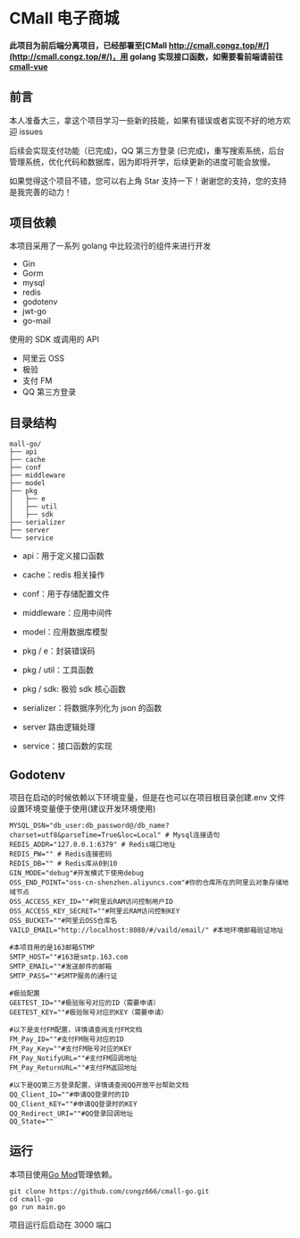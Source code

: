 # CMall 电子商城

#### 此项目为前后端分离项目，已经部署至[CMall http://cmall.congz.top/#/](http://cmall.congz.top/#/)，用 golang 实现接口函数，如需要看前端请前往[cmall-vue](https://github.com/congz666/cmall-vue)

## 前言

本人准备大三，拿这个项目学习一些新的技能，如果有错误或者实现不好的地方欢迎 issues

后续会实现支付功能（已完成)，QQ 第三方登录 (已完成)，重写搜索系统，后台管理系统，优化代码和数据库，因为即将开学，后续更新的进度可能会放慢。

如果觉得这个项目不错，您可以右上角 Star 支持一下！谢谢您的支持，您的支持是我完善的动力！

## 项目依赖

本项目采用了一系列 golang 中比较流行的组件来进行开发

- Gin
- Gorm
- mysql
- redis
- godotenv
- jwt-go
- go-mail

使用的 SDK 或调用的 API

- 阿里云 OSS
- 极验
- 支付 FM
- QQ 第三方登录

## 目录结构

```
mall-go/
├── api
├── cache
├── conf
├── middleware
├── model
├── pkg
│	├── e
│	├── util
│   ├── sdk
├── serializer
├── server
└── service

```

- api：用于定义接口函数

- cache：redis 相关操作

- conf：用于存储配置文件

- middleware：应用中间件

- model：应用数据库模型

- pkg / e：封装错误码

- pkg / util：工具函数

- pkg / sdk: 极验 sdk 核心函数

- serializer：将数据序列化为 json 的函数

- server 路由逻辑处理

- service：接口函数的实现

## Godotenv

项目在启动的时候依赖以下环境变量，但是在也可以在项目根目录创建.env 文件设置环境变量便于使用(建议开发环境使用)

```
MYSQL_DSN="db_user:db_password@/db_name?charset=utf8&parseTime=True&loc=Local" # Mysql连接语句
REDIS_ADDR="127.0.0.1:6379" # Redis端口地址
REDIS_PW="" # Redis连接密码
REDIS_DB="" # Redis库从0到10
GIN_MODE="debug"#开发模式下使用debug
OSS_END_POINT="oss-cn-shenzhen.aliyuncs.com"#你的仓库所在的阿里云对象存储地域节点
OSS_ACCESS_KEY_ID=""#阿里云RAM访问控制用户ID
OSS_ACCESS_KEY_SECRET=""#阿里云RAM访问控制KEY
OSS_BUCKET=""#阿里云OSS仓库名
VAILD_EMAIL="http://localhost:8080/#/vaild/email/" #本地环境邮箱验证地址

#本项目用的是163邮箱STMP
SMTP_HOST=""#163是smtp.163.com
SMTP_EMAIL=""#发送邮件的邮箱
SMTP_PASS=""#SMTP服务的通行证

#极验配置
GEETEST_ID=""#极验账号对应的ID（需要申请）
GEETEST_KEY=""#极验账号对应的KEY（需要申请）

#以下是支付FM配置，详情请查阅支付FM文档
FM_Pay_ID=""#支付FM账号对应的ID
FM_Pay_Key=""#支付FM账号对应的KEY
FM_Pay_NotifyURL=""#支付FM回调地址
FM_Pay_ReturnURL=""#支付FM返回地址

#以下是QQ第三方登录配置，详情请查阅QQ开放平台帮助文档
QQ_Client_ID=""#申请QQ登录时的ID
QQ_Client_KEY=""#申请QQ登录时的KEY
QQ_Redirect_URI=""#QQ登录回调地址
QQ_State=""
```

## 运行

本项目使用[Go Mod](https://github.com/golang/go/wiki/Modules)管理依赖。

```
git clone https://github.com/congz666/cmall-go.git
cd cmall-go
go run main.go
```

项目运行后启动在 3000 端口
